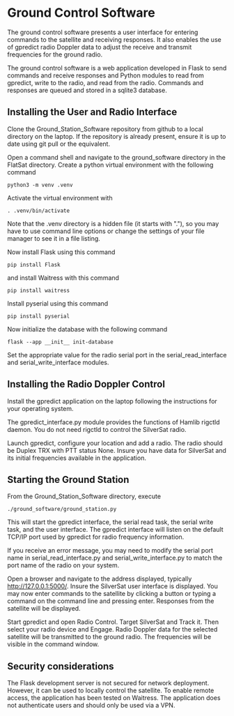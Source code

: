 # Ground Control Software

The ground control software presents a user interface for entering commands to the satellite and receiving responses. It also enables the use of gpredict radio Doppler data to adjust the receive and transmit frequencies for the ground radio.

The ground control software is a web application developed in Flask to send commands and receive responses and Python modules to read from gpredict, write to the radio, and read from the radio. Commands and responses are queued and stored in a sqlite3 database.

## Installing the User and Radio Interface

Clone the Ground_Station_Software repository from github to a local directory on the laptop. If the repository is already present, ensure it is up to date using git pull or the equivalent.

Open a command shell and navigate to the ground_software directory in the FlatSat directory. Create a python virtual environment with the following command

```python3 -m venv .venv```

Activate the virtual environment with 

```. .venv/bin/activate```

Note that the .venv directory is a hidden file (it starts with "."), so you may have to use command line options or change the settings of your file manager to see it in a file listing.

Now install Flask using this command

```pip install Flask```

and install Waitress with this command

```pip install waitress```

Install pyserial using this command

```pip install pyserial```

Now initialize the database with the following command

```flask --app __init__ init-database```

Set the appropriate value for the radio serial port in the serial_read_interface and serial_write_interface modules.

## Installing the Radio Doppler Control

Install the gpredict application on the laptop following the instructions for your operating system.

The gpredict_interface.py module provides the functions of Hamlib rigctld daemon. You do not need rigctld to control the SilverSat radio.

Launch gpredict, configure your location and add a radio. The radio should be Duplex TRX with PTT status None. Insure you have data for SilverSat and its initial frequencies available in the application.

## Starting the Ground Station

From the Ground_Station_Software directory, execute

```./ground_software/ground_station.py```

This will start the gpredict interface, the serial read task, the serial write task, and the user interface. The gpredict interface will listen on the default TCP/IP port used by gpredict for radio frequency information.

If you receive an error message, you may need to modify the serial port name in serial_read_interface.py and serial_write_interface.py to match the port name of the radio on your system.

Open a browser and navigate to the address displayed, typically http://127.0.0.1:5000/.
Insure the SilverSat user interface is displayed. You may now enter commands to the satellite by clicking a button or typing a command on the command line and pressing enter. Responses from the satellite will be displayed.

Start gpredict and open Radio Control. Target SilverSat and Track it. Then select your radio device and Engage. Radio Doppler data for the selected satellite will be transmitted to the ground radio. The frequencies will be visible in the command window.

## Security considerations

The Flask development server is not secured for network deployment. However, it can be used to locally control the satellite. To enable remote access, the application has been tested on Waitress. The application does not authenticate users and should only be used via a VPN.
